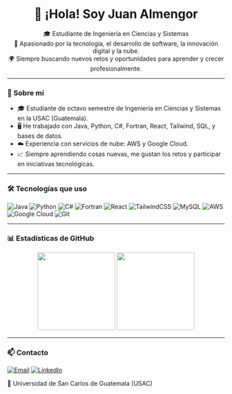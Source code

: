 <h1 align="center">👋 ¡Hola! Soy Juan Almengor </h1>
<p align="center">
🎓 Estudiante de Ingeniería en Ciencias y Sistemas <br>
🚀 Apasionado por la tecnología, el desarrollo de software, la innovación digital y la nube. <br>
🌍 Siempre buscando nuevos retos y oportunidades para aprender y crecer profesionalmente.
</p>

---

### 🧠 Sobre mí
- 🎓 Estudiante de octavo semestre de Ingeniería en Ciencias y Sistemas en la USAC (Guatemala).
- 🖥️ He trabajado con Java, Python, C#, Fortran, React, Tailwind, SQL, y bases de datos.
- ☁️ Experiencia con servicios de nube: AWS y Google Cloud.
- 📈 Siempre aprendiendo cosas nuevas, me gustan los retos y participar en iniciativas tecnológicas.

---

### 🛠️ Tecnologías que uso
![Java](https://img.shields.io/badge/Java-ED8B00?style=for-the-badge&logo=java&logoColor=white)
![Python](https://img.shields.io/badge/Python-3776AB?style=for-the-badge&logo=python&logoColor=white)
![C#](https://img.shields.io/badge/C%23-68217A?style=for-the-badge&logo=c-sharp&logoColor=white)
![Fortran](https://img.shields.io/badge/Fortran-734F96?style=for-the-badge&logo=fortran&logoColor=white)
![React](https://img.shields.io/badge/React-20232A?style=for-the-badge&logo=react&logoColor=61DAFB)
![TailwindCSS](https://img.shields.io/badge/Tailwind_CSS-38B2AC?style=for-the-badge&logo=tailwind-css&logoColor=white)
![MySQL](https://img.shields.io/badge/MySQL-005C84?style=for-the-badge&logo=mysql&logoColor=white)
![AWS](https://img.shields.io/badge/AWS-232F3E?style=for-the-badge&logo=amazon-aws&logoColor=white)
![Google Cloud](https://img.shields.io/badge/Google_Cloud-4285F4?style=for-the-badge&logo=google-cloud&logoColor=white)
![Git](https://img.shields.io/badge/Git-F05032?style=for-the-badge&logo=git&logoColor=white)

---

### 📊 Estadísticas de GitHub

<div align="center">
  <img height="180em" src="https://github-readme-stats.vercel.app/api?username=Juanjo264&show_icons=true&theme=default&include_all_commits=true&count_private=true"/>
  <img height="180em" src="https://github-readme-stats.vercel.app/api/top-langs/?username=Juanjo264&layout=compact&langs_count=7&theme=default"/>
</div>


---

### 📫 Contacto
[![Email](https://img.shields.io/badge/Email-D14836?style=for-the-badge&logo=gmail&logoColor=white)](mailto:juanjoalmengor100@gmail.com)
[![LinkedIn](https://img.shields.io/badge/LinkedIn-blue?style=for-the-badge&logo=linkedin&logoColor=white)](https://www.linkedin.com/in/juanjo-almengor-4241a7318/)

🏫 Universidad de San Carlos de Guatemala (USAC)
